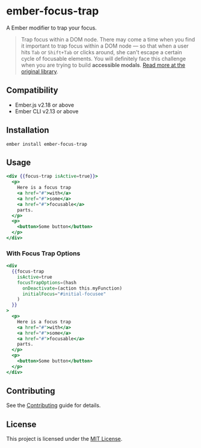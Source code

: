 ember-focus-trap
==============================================================================

A Ember modifier to trap your focus.


>Trap focus within a DOM node.
There may come a time when you find it important to trap focus within a DOM node — so that when a user hits `Tab` or `Shift+Tab` or clicks around, she can't escape a certain cycle of focusable elements.
You will definitely face this challenge when you are trying to build **accessible modals**.
[Read more at the original library](https://github.com/davidtheclark/focus-trap).


Compatibility
------------------------------------------------------------------------------

* Ember.js v2.18 or above
* Ember CLI v2.13 or above


Installation
------------------------------------------------------------------------------

```
ember install ember-focus-trap
```


Usage
------------------------------------------------------------------------------


```hbs
<div {{focus-trap isActive=true}}>
  <p>
    Here is a focus trap
    <a href="#">with</a>
    <a href="#">some</a>
    <a href="#">focusable</a>
    parts.
  </p>
  <p>
    <button>Some button</button>
  </p>
</div>
```

### With Focus Trap Options

```hbs
<div
  {{focus-trap
    isActive=true
    focusTrapOptions=(hash
      onDeactivate=(action this.myFunction)
      initialFocus="#initial-focusee"
    )
  }}
>
  <p>
    Here is a focus trap
    <a href="#">with</a>
    <a href="#">some</a>
    <a href="#">focusable</a>
    parts.
  </p>
  <p>
    <button>Some button</button>
  </p>
</div>
```


Contributing
------------------------------------------------------------------------------

See the [Contributing](CONTRIBUTING.md) guide for details.


License
------------------------------------------------------------------------------

This project is licensed under the [MIT License](LICENSE.md).
